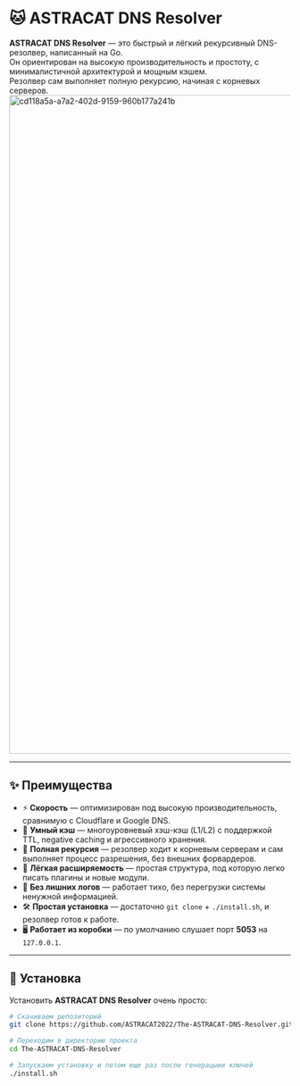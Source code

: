# 🐱 ASTRACAT DNS Resolver

**ASTRACAT DNS Resolver** — это быстрый и лёгкий рекурсивный DNS-резолвер, написанный на Go.  
Он ориентирован на высокую производительность и простоту, с минималистичной архитектурой и мощным кэшем.  
Резолвер сам выполняет полную рекурсию, начиная с корневых серверов.
<img width="1980" height="1180" alt="cd118a5a-a7a2-402d-9159-960b177a241b" src="https://github.com/user-attachments/assets/9a05ce2e-16ae-4f55-9074-117002e3f09f" />

---

## ✨ Преимущества

- ⚡ **Скорость** — оптимизирован под высокую производительность, сравнимую с Cloudflare и Google DNS.  
- 🧠 **Умный кэш** — многоуровневый хэш-кэш (L1/L2) с поддержкой TTL, negative caching и агрессивного хранения.  
- 🔁 **Полная рекурсия** — резолвер ходит к корневым серверам и сам выполняет процесс разрешения, без внешних форвардеров.  
- 🧩 **Лёгкая расширяемость** — простая структура, под которую легко писать плагины и новые модули.  
- 🤫 **Без лишних логов** — работает тихо, без перегрузки системы ненужной информацией.  
- 🛠 **Простая установка** — достаточно `git clone` + `./install.sh`, и резолвер готов к работе.  
- 🖥 **Работает из коробки** — по умолчанию слушает порт **5053** на `127.0.0.1`.  

---

## 🚀 Установка

Установить **ASTRACAT DNS Resolver** очень просто:  

```bash
# Скачиваем репозиторий
git clone https://github.com/ASTRACAT2022/The-ASTRACAT-DNS-Resolver.git

# Переходим в директорию проекта
cd The-ASTRACAT-DNS-Resolver

# Запускаем установку и потом еще раз после генерацыии ключей 
./install.sh
